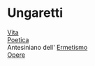 # Ungaretti
[Vita](vita_Ungaretti)  
[Poetica](Poetica_Ungaretti)  
Antesiniano dell' [Ermetismo](Ermetismo)  
[Opere](Opere_Ungaretti)  
